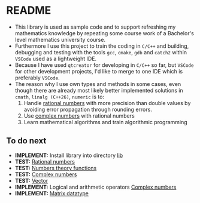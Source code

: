 # README #

* This library is used as sample code and to support refreshing my mathematics knowledge by repeating some course work of a Bachelor's level mathematics university course.
* Furthermore I use this project to train the coding in `C/C++` and building, debugging and testing with the tools `gcc`, `cmake`, `gdb` and `catch2` within `VSCode` used as a lightweight IDE.
* Because I have used `qtcreator` for developing in `C/C++` so far, but `VSCode` for other development projects, I'd like to merge to one IDE which is preferably `VSCode`.
* The reason why I use own types and methods in some cases, even though there are already most likely better implemented solutions in `cmath`, `linalg (C++26)`, `numeric` is to:
  1. Handle [rational numbers](src/libmathpp/types/Rational.h) with more precision than double values by avoiding error propagation through rounding errors.
  2. Use [complex numbers](src/libmathpp/types/Complex.h) with rational numbers
  3. Learn mathematical algorithms and train algorithmic programming

## To do next ##

* **IMPLEMENT:** Install library into directory [lib](lib)
* **TEST:** [Rational numbers](src/libmathpp/types/Rational.h)
* **TEST:** [Numbers theory functions](src/libmathpp/num_theory.h)
* **TEST:** [Complex numbers](src/libmathpp/types/Complex.h)
* **TEST:** [Vector](src/libmathpp/types/Vector.h)
* **IMPLEMENT:** Logical and arithmetic operators [Complex numbers](src/libmathpp/types/Complex.h)
* **IMPLEMENT:** [Matrix datatype](src/libmathpp/types/Matrix.h)
